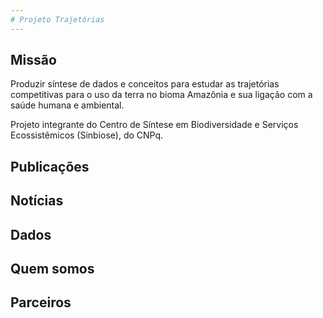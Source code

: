 ```yaml
---
# Projeto Trajetórias
---
```

## Missão

Produzir síntese de dados e conceitos para estudar as trajetórias competitivas para o uso da terra no bioma Amazônia e sua ligação com a saúde humana e ambiental. 

Projeto integrante do Centro de Síntese em Biodiversidade e Serviços Ecossistêmicos (Sinbiose), do CNPq. 

## Publicações 

## Notícias

## Dados

## Quem somos

## Parceiros





